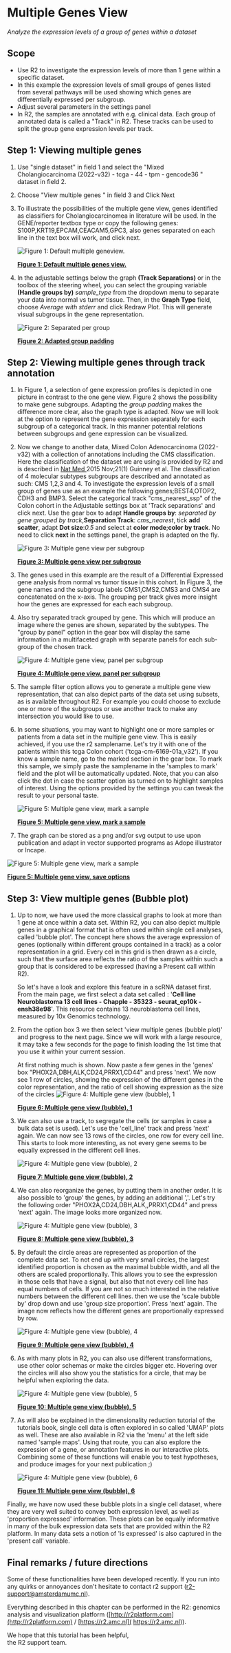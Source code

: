<a id="multiple_genes_view"> </a>

Multiple Genes View
===================



*Analyze the expression levels of a group of genes within a dataset*



Scope
-----

-   Use R2 to investigate the expression levels of more than 1 gene
    within a specific dataset.
-   In this example the expression levels of small groups of genes
    listed from several pathways will be used showing which genes are
    differentially expressed per subgroup.
-   Adjust several parameters in the settings panel
-   In R2, the samples are annotated with e.g. clinical data. Each group
    of annotated data is called a "Track" in R2. These tracks can be
    used to split the group gene expression levels per track.




Step 1: Viewing multiple genes
---------------

1.  Use "single dataset" in field 1 and select the "Mixed Cholangiocarcinoma (2022-v32) - tcga - 44 - tpm - gencode36 " dataset in
field 2.
2.  Choose "View multiple genes " in field 3 and Click Next
3.  To illustrate the possibilities of the multiple gene view, genes
    identified as classifiers for  Cholangiocarcinomea in literature 
    will be used. In the GENE/reporter textbox type or copy
    the following genes: S100P,KRT19,EPCAM,CEACAM5,GPC3, also genes separated on each line in the text box will work,
    and click next.
    
	![](_static/images/Multiplegeneview/MultipleGenesView_Default_1.png "Figure    1: Default multiple geneview.")
	
	[**Figure    1: Default multiple genes view.**](_static/images/Multiplegeneview/MultipleGenesView_Default_1.png)
	
4.  In the adjustable settings below the graph **(Track Separations)** or in the toolbox of the steering wheel, you can select the grouping variable **(Handle groups by)**  *sample_type* from the dropdown menu to separate your data into normal vs tumor tissue. Then, in the **Graph Type** field, choose *Average with stderr* and click Redraw Plot. This will generate visual subgroups in the gene representation.

    ![](_static/images/Multiplegeneview/MultipleGenesView_sepgene.png "Figure    2: Separated per group")
    	
    [**Figure    2: Adapted group padding**](_static/images/Multiplegeneview/MultipleGenesView_sepgene.png)
    	

Step 2: Viewing multiple genes through track annotation
---------------

1.  In Figure 1, a selection of gene expression profiles is depicted in
    one picture in contrast to the one gene view. Figure 2 shows the possibility to make gene subgroups. Adapting the *group padding* makes the difference more clear, also the graph type is adapted. 
    Now we will look at the option to represent the gene expression separately for
    each subgroup of a categorical track. In this manner potential relations between subgroups and
    gene expression can be visualized.
2.  Now we change to another data, Mixed Colon Adenocarcinoma (2022-v32) with a collection of annotations including the CMS classification. Here the classification of the dataset we are using  is provided by R2 and is described in
    [Nat Med ](https://pubmed.ncbi.nlm.nih.gov/26457759/)2015 Nov;21(1) Guinney et al. The classification of  4 molecular subtypes subgroups are described and annotated as such:
    CMS 1,2,3 and 4. To investigate the expression levels of a small group
    of genes use as an example the following genes;BEST4,OTOP2, CDH3 and BMP3. Select the categorical track "cms_nearest_ssp" of the Colon cohort in the Adjustable settings box at 'Track separations' and click next. Use the gear box to adapt **Handle groups by**: *separated by gene grouped by track*,**Separation Track**: *cms_nearest*, tick **add scatter**, adapt **Dot size**:*0.5* and select at **color mode**;**color by track**. No need to click **next**  in the settings panel, the graph is adapted on the fly.

	![](_static/images/Multiplegeneview/MultipleGenesView_perTrack_v2.png "Figure    3: Multiple gene view per subgroup")
	
	[**Figure    3: Multiple gene view per subgroup**](_static/images/Multiplegeneview/MultipleGenesView_perTrack_v2.png)
	


3.  The genes used in this example are the result of a Differential Expressed gene analysis from normal vs tumor tissue in this cohort.
    In Figure 3, the gene names and the subgroup labels CMS1,CMS2,CMS3 and CMS4 are concatenated on the x-axis. The grouping per track gives more insight how the genes are expressed for each each subgroup.
4.  Also try separated track grouped by gene. This which will produce an image
    where the genes are shown, separated by the subtypes. The "group by panel" option in the gear box will display the same information in a multifaceted graph with separate panels for each sub-group of the chosen track. 
    
	![](_static/images/Multiplegeneview/MultipleGenesView_perpanel_v2.png "Figure    4: Multiple gene view, panel per subgroup")
	
	[**Figure    4: Multiple gene view, panel per subgroup**](_static/images/Multiplegeneview/MultipleGenesView_perpanel_v2.png)
	


5. The sample filter option allows you to generate a multiple gene view representation, that can also depict parts of the data set using subsets, as is available throughout R2. For example you could choose to exclude one or more of the subgroups or use another track to make any intersection you would like to use.

6. In some situations, you may want to highlight one or more samples or patients from a data set in the multiple gene view. This is easily achieved, if you use the r2 samplename. Let's try it with one of the patients within this tcga Colon cohort ('tcga-cm-6169-01a_v32'). If you know a sample name, go to the marked section in the gear box. To mark this sample, we simply paste the samplename in the 'samples to mark' field and the plot will be automatically updated. Note, that you can  also click the dot in case the scatter option iss turned on to highlight samples of interest. Using the options provided by the settings you can tweak the result to your personal taste.

   ![](_static/images/Multiplegeneview/MultipleGenesView_mark_v1.png "Figure    5: Multiple gene view, mark a sample")

   [**Figure    5: Multiple gene view, mark a sample**](_static/images/Multiplegeneview/MultipleGenesView_mark_v1.png )

7. The graph can be stored as a png and/or svg output to use upon publication and adapt in vector supported programs as Adope illustrator or Incape.

![](_static/images/Multiplegeneview/MultipleGenesView_saveoptions.png "Figure    5: Multiple gene view, mark a sample")

[**Figure    5: Multiple gene view, save options**](_static/images/Multiplegeneview/MultipleGenesView_mark_v1.png )


Step 3: View multiple genes (Bubble plot)
---------------

1. Up to now, we have used the more classical graphs to look at more than 1 gene at once within a data set. Within R2, you can also depict multiple genes in a graphical format that is often used within single cell analyses, called 'bubble plot'. The concept here shows the average expression of genes (optionally within different groups contained in a track) as a color representation in a grid. Every cel in this grid is then drawn as a circle, such that the surface area reflects the ratio of the samples within such a group that is considered to be expressed (having a Present call within R2). 

   So let's have a look and explore this feature in a scRNA dataset first. From the main page, we first select a data set called : '**Cell line Neuroblastoma 13 cell lines - Chapple - 35323 - seurat_cp10k - ensh38e98**'. This resource contains 13 neuroblastoma cell lines, measured by 10x Genomics technology. 

2.  From the option box 3 we then select 'view multiple genes (bubble plot)' and progress to the next page. Since we will work with a large resource, it may take a few seconds for the page to finish loading the 1st time that you use it within your current session. 

    At first nothing much is shown. Now paste a few genes in the 'genes' box "PHOX2A,DBH,ALK,CD24,PRRX1,CD44" and press 'next'.  We now see 1 row of circles, showing the expression of the different genes in the color representation, and the ratio of cell showing expression as the size of the circles
    ![](_static/images/VMGB_bubble_1.png "Figure    4: Multiple gene view (bubble), 1")

    [**Figure    6: Multiple gene view (bubble), 1**](_static/images/VMGB_bubble_1.png)

3. We can also use a track, to segregate the cells (or samples in case a bulk data set is used). Let's use the 'cell_line' track and press 'next' again. We can now see 13 rows of the circles, one row for every cell line. This starts to look more interesting, as not every gene seems to be equally expressed in the different cell lines.

   ![](_static/images/VMGB_bubble_2.png "Figure    4: Multiple gene view (bubble), 2")

   [**Figure    7: Multiple gene view (bubble), 2**](_static/images/VMGB_bubble_2.png)

4. We can also reorganize the genes, by putting them in another order. It is also possible to 'group' the genes, by adding an additional ','. Let's try the following order "PHOX2A,CD24,DBH,ALK,,PRRX1,CD44" and press 'next' again. The image looks more organized now. 

   ![](_static/images/VMGB_bubble_3.png "Figure    4: Multiple gene view (bubble), 3")

   [**Figure    8: Multiple gene view (bubble), 3**](_static/images/VMGB_bubble_3.png)

5. By default the circle areas are represented as proportion of the complete data set. To not end up with very small circles, the largest identified proportion is chosen as the maximal bubble width, and all the others are scaled proportionally. This allows you to see the expression in those cells that have a signal, but also that not every cell line has equal numbers of cells. If you are not so much interested in the relative numbers between the different cell lines. then we use the 'scale bubble by' drop down and use 'group size proportion'. Press 'next' again. The image now reflects how the different genes are proportionally expressed by row. 

   ![](_static/images/VMGB_bubble_4.png "Figure    4: Multiple gene view (bubble), 4")

   [**Figure    9: Multiple gene view (bubble), 4**](_static/images/VMGB_bubble_4.png)

6. As with many plots in R2, you can also use different transformations, use other color schemas or make the circles bigger etc. Hovering over the circles will also show you the statistics for a circle, that may be helpful when exploring the data.

   ![](_static/images/VMGB_bubble_5.png "Figure    4: Multiple gene view (bubble), 5")

   [**Figure    10: Multiple gene view (bubble), 5**](_static/images/VMGB_bubble_5.png)

7. As will also be explained in the dimensionality reduction tutorial of the tutorials book, single cell data is often explored in so called 'UMAP' plots as well. These are also available in R2 via the 'menu' at the left side named 'sample maps'. Using that route, you can also explore the expression of a gene, or annotation features in our interactive plots. Combining some of these functions will enable you to test hypotheses, and produce images for your next publication ;)

   ![](_static/images/VMGB_bubble_6.png "Figure    4: Multiple gene view (bubble), 6")

   [**Figure    11: Multiple gene view (bubble), 6**](_static/images/VMGB_bubble_6.png)

Finally, we have now used these bubble plots in a single cell dataset, where they are very well suited to convey both expression level, as well as 'proportion expressed' information. These plots can be equally informative in many of the bulk expression data sets that are provided within the R2 platform. In many data sets a notion of 'is expressed' is also captured in the 'present call' variable. 

Final remarks / future directions
---------------------------------



Some of these functionalities have been developed recently. If you run
into any quirks or annoyances don't hesitate to contact r2 support
(r2-support@amsterdamumc.nl).



Everything described in this chapter can be performed in the R2: genomics analysis and visualization platform ([http://r2platform.com](http://r2platform.com) / [https://r2.amc.nl]( https://r2.amc.nl)).



We hope that this tutorial has been helpful,  
the R2 support team.

